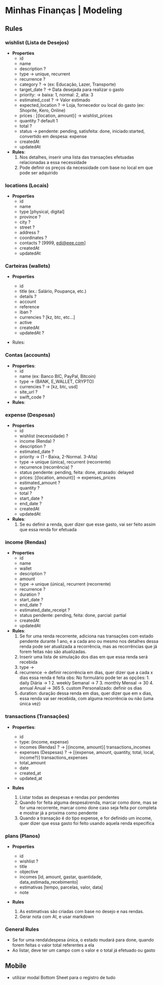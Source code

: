 # Minhas Finanças | Modeling

## Rules

### wishlist (Lista de Desejos)

- **Properties**
  - id
  - name
  - description ?
  - type -> unique, recurrent
  - recurrence ?
  - category ? -> (ex: Educação, Lazer, Transporte)
  - target_date ? -> Data desejada para realizar o gasto
  - priority: -> baixa: 1, normal: 2, alta: 3
  - estimated_cost ? -> Valor estimado
  - expected_location ? -> Loja, fornecedor ou local do gasto (ex: Shoprite, Kero, Online)
  - prices : [{location, amount}] -> wishlist_prices
  - quantity ? default 1
  - total ?
  - status -> pendente: pending, satisfeita: done, iniciado:started, convertido em despesa: expense
  - createdAt
  - updatedAt
- **Rules**:
  1.  Nos detalhes, inserir uma lista das transações efetuadas relacionadas a essa necessidade
  2.  Pode definir os preços da necessidade com base no local em que pode ser adquirido

### locations (Locais)

- **Properties**
  - id
  - name
  - type [physical, digital]
  - province ?
  - city ?
  - street ?
  - address ?
  - coordinates ?
  - contacts ? [9999, edi@eee.com]
  - createdAt
  - updatedAt

### Carteiras (wallets)

- **Properties**
  - id
  - title (ex.: Salário, Poupança, etc.)
  - details ?
  - account
  - reference
  - iban ?
  - currencies ? [kz, btc, etc...]
  - active
  - createdAt
  - updatedAt ?

- Rules:

### Contas (accounts)

- **Properties**:
  - id
  - name (ex: Banco BIC, PayPal, Bitcoin)
  - type -> (BANK, E_WALLET, CRYPTO)
  - currencies ? -> [kz, btc, usd]
  - site_url ?
  - swift_code ?
- **Rules**:

### expense (Despesas)

- **Properties**
  - id
  - wishlist (necessidade) ?
  - income (Renda) ?
  - description ?
  - estimated_date ?
  - priority -> (1 - Baixa, 2-Normal. 3-Alta)
  - type -> unique (única), recurrent (recorrente)
  - recurrence (recorrência) ?
  - status pendente: pending, feita: done, atrasado: delayed
  - prices: [{location, amount}] -> expenses_prices
  - estimated_amount ?
  - quantity ?
  - total ?
  - start_date ?
  - end_date ?
  - createdAt
  - updatedAt
- **Rules**:
  1.  Se eu definir a renda, quer dizer que esse gasto, vai ser feito assim que essa renda for efetuada

### income (Rendas)

- **Properties**
  - id
  - name
  - wallet
  - description ?
  - amount
  - type -> unique (única), recurrent (recorrente)
  - recurrence ?
  - duration ?
  - start_date ?
  - end_date ?
  - estimated_date_receipt ?
  - status pendente: pending, feita: done, parcial: partial
  - createdAt
  - updatedAt
- **Rules**:
  1.  Se for uma renda recorrente, adiciona nas transações com estado pendente durante 1 ano, e a cada ano ou mesmo nos detalhes dessa renda pode ser atualizada a recorrência, mas as recorrências que já forem feitas não são atualizadas.
  2.  Inserir uma lista de simulação dos dias em que essa renda será recebida
  3.  type ->
  4.  recurrence -> definir recorrência em dias, quer dizer que a cada x dias essa renda é feita
      obs: No formulário pode ter as opções: 1. daily Diária -> 1 2. weekly Semanal -> 7 3. monthly Mensal -> 30 4. annual Anual -> 365 5. custom Personalizado: definir os dias
  5.  duration: duração dessa renda em dias, quer dizer que em x dias, essa renda vai ser recebida, com alguma recorrência ou não (uma única vez)

### transactions (Transações)

- **Properties**:
  - id
  - type: (income, expense)
  - incomes (Rendas) ? -> [{income, amount}] transactions_incomes
  - expenses (Despesas) ? -> [{expense, amount, quantity, total, local, income?}] transactions_expenses
  - total_amount
  - date
  - created_at
  - updated_at

- **Rules**
  1.  Listar todas as despesas e rendas por pendentes
  2.  Quando for feita alguma despesa\renda, marcar como done, mas se for uma recorrente, marcar como done caso seja feita por completa e mostrar já a proxima como pendente
  3.  Quando a transação é do tipo expense, e for definido um income, quer dizer que essa gasto foi feito usando aquela renda especifica

### plans (Planos)
- **Properties**
  - id
  - wishlist ?
  - title
  - objective
  - incomes [id, amount, gastar, quantidade, data_estimada_recebimento]
  - estimativas [tempo, parcelas, valor, data]
  - note

- **Rules**
  1. As estimativas são criadas com base no desejo e nas rendas.
  2. Gerar nota com AI, e usar markdown

### General Rules

- Se for uma renda\despesa única, o estado mudará para done, quando forem feitas o valor total referentes a ela
- Ao listar, deve ter um campo com o valor e o total já efetuado ou gasto

## Mobile

- utilizar modal Bottom Sheet para o registro de tudo
